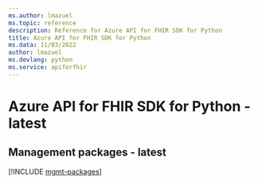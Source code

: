 ```yaml
---
ms.author: lmazuel
ms.topic: reference
description: Reference for Azure API for FHIR SDK for Python
title: Azure API for FHIR SDK for Python
ms.data: 11/03/2022
author: lmazuel
ms.devlang: python
ms.service: apiforfhir
---
```

# Azure API for FHIR SDK for Python - latest

## Management packages - latest
[!INCLUDE [mgmt-packages](api-for-fhir-mgmt-index.md)]